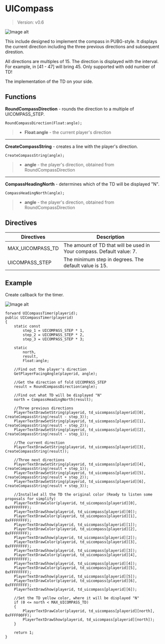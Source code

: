 # UICompass 

> Version: v0.6

![Image alt](http://tscars.narod.ru/p-w/new/N.png)

This include designed to implement the compass in PUBG-style. It displays the current direction including the three previous directions and subsequent direstion.

All directions are multiples of 15. The direction is displayed with the interval. For example, in [41 - 47] will bring 45. Only supported with odd number of TD!

The implementation of the TD on your side.

Functions
---------

**RoundCompassDirection** - rounds the direction to a multiple of UICOMPASS_STEP.

```pawn
RoundCompassDirection(Float:angle);
```

> * **Float:angle** - the current player's direction

---------

**CreateCompassString** - creates a line with the player's direction.

```pawn
CreateCompassString(angle);
```

> * **angle** - the player's direction, obtained from RoundCompassDirection

---------

**CompassHeadingNorth** - determines which of the TD will be displayed "N".

```pawn
CompassHeadingNorth(angle);
```

> * **angle** - the player's direction, obtained from RoundCompassDirection

Directives
---------

| Directives | Description | 
| ------------- |------------------|
| MAX_UICOMPASS_TD | The amount of TD that will be used in Your compass. Default value: 7. |
| UICOMPASS_STEP | The minimum step in degrees. The default value is 15. |

Example
---------

Create callback for the timer.

![Image alt](http://tscars.narod.ru/p-w/new/compass.png)

```pawn
forward UICompassTimer(playerid);
public UICompassTimer(playerid)
{
    static const
        step_1 = UICOMPASS_STEP * 1,
        step_2 = UICOMPASS_STEP * 2,
        step_3 = UICOMPASS_STEP * 3;
        
    static
        north,
        result,
        Float:angle;

    //Find out the player's direction
    GetPlayerFacingAngle(playerid, angle);

    //Get the direction of fold UICOMPASS_STEP
    result = RoundCompassDirection(angle);

    //Find out what TD will be displayed "N"
    north = CompassHeadingNorth(result);

    //Three previous directions
    PlayerTextDrawSetString(playerid, td_uicompass[playerid][0], CreateCompassString(result - step_3));
    PlayerTextDrawSetString(playerid, td_uicompass[playerid][1], CreateCompassString(result - step_2));
    PlayerTextDrawSetString(playerid, td_uicompass[playerid][2], CreateCompassString(result - step_1));

    //The current direction
    PlayerTextDrawSetString(playerid, td_uicompass[playerid][3], CreateCompassString(result));

    //Three next directions
    PlayerTextDrawSetString(playerid, td_uicompass[playerid][4], CreateCompassString(result + step_1));
    PlayerTextDrawSetString(playerid, td_uicompass[playerid][5], CreateCompassString(result + step_2));
    PlayerTextDrawSetString(playerid, td_uicompass[playerid][6], CreateCompassString(result + step_3));

    //Installed all the TD the original color (Ready to listen some proposals for simplify)
    PlayerTextDrawColor(playerid, td_uicompass[playerid][0], 0xFFFFFFFF);
    PlayerTextDrawShow(playerid, td_uicompass[playerid][0]);
    PlayerTextDrawColor(playerid, td_uicompass[playerid][1], 0xFFFFFFFF);
    PlayerTextDrawShow(playerid, td_uicompass[playerid][1]);
    PlayerTextDrawColor(playerid, td_uicompass[playerid][2], 0xFFFFFFFF);
    PlayerTextDrawShow(playerid, td_uicompass[playerid][2]);
    PlayerTextDrawColor(playerid, td_uicompass[playerid][3], 0xFFFFFFFF);
    PlayerTextDrawShow(playerid, td_uicompass[playerid][3]);
    PlayerTextDrawColor(playerid, td_uicompass[playerid][4], 0xFFFFFFFF);
    PlayerTextDrawShow(playerid, td_uicompass[playerid][4]);
    PlayerTextDrawColor(playerid, td_uicompass[playerid][5], 0xFFFFFFFF);
    PlayerTextDrawShow(playerid, td_uicompass[playerid][5]);
    PlayerTextDrawColor(playerid, td_uicompass[playerid][6], 0xFFFFFFFF);
    PlayerTextDrawShow(playerid, td_uicompass[playerid][6]);
    
    //Set the TD yellow color, where it will be displayed "N"
    if (0 <= north < MAX_UICOMPASS_TD)
    {
        PlayerTextDrawColor(playerid, td_uicompass[playerid][north], 0xFFFF00FF);
        PlayerTextDrawShow(playerid, td_uicompass[playerid][north]);
    }

    return 1;
}
```
